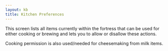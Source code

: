 ```yaml
---
layout: kb
title: Kitchen Preferences
---
```


This screen lists all items currently within the fortress that can be used for either cooking or brewing and lets you to allow or disallow these actions.

Cooking permission is also used/needed for cheesemaking from milk items. 